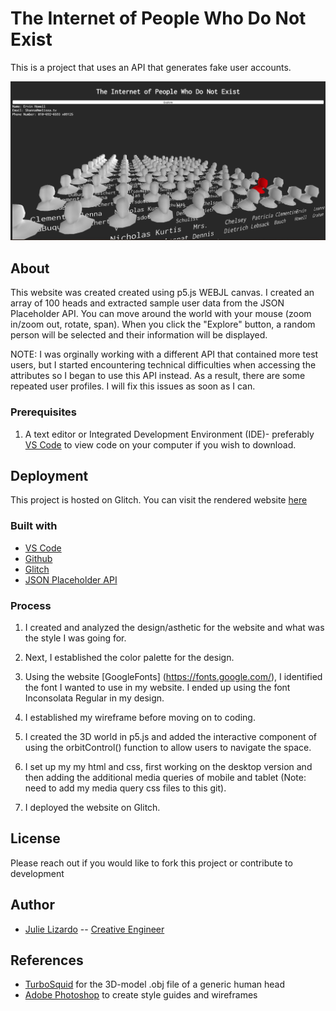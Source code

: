 # The Internet of People Who Do Not Exist
<!-- A one sentence description of the project or assignment -->
This is a project that uses an API that generates fake user accounts.

![Website](assets/overall.png)

<!-- It is good practice to add an about or summary -->
## About
This website was created created using p5.js WEBJL canvas. I created an array of 100 heads and extracted sample user data from the JSON Placeholder API. You can move around the world with your mouse (zoom in/zoom out, rotate, span). When you click the "Explore" button, a random person will be selected and their information will be displayed.

NOTE: I was orginally working with a different API that contained more test users, but I started encountering technical difficulties when accessing the attributes so I began to use this API instead. As a result, there are some repeated user profiles. I will fix this issues as soon as I can.

<!-- Any knowledge or tools you will need before hand -->
### Prerequisites

1. A text editor or Integrated Development Environment (IDE)- preferably [VS Code](https://code.visualstudio.com/) to view code on your computer if you wish to download.

<!-- any installation needs should be defined -->
<!-- Write instructions on how to start working on your project -->
<!-- Notes about the deployment -->
## Deployment

This project is hosted on Glitch. You can visit the rendered website [here](https://jlizardo019-peoplewhodontexist.glitch.me/)

### Built with

* [VS Code](https://code.visualstudio.com/)
* [Github](https://github.com)
* [Glitch](https://glitch.com)
* [JSON Placeholder API](http://jsonplaceholder.typicode.com/)

### Process

<!-- ![Main Design](assets/grid.png) -->
1. I created and analyzed the design/asthetic for the website and what was the style I was going for.

<!-- ![Style Guide](assets/colors.png) -->
2. Next, I established the color palette for the design.

3. Using the website [GoogleFonts] (https://fonts.google.com/), I identified the font I wanted to use in my website. I ended up using the font Inconsolata Regular in my design.

<!-- ![WireFrame](assets/wireframe.png) -->
4. I established my wireframe before moving on to coding.

5. I created the 3D world in p5.js and added the interactive component of using the orbitControl() function to allow users to navigate the space.

6. I set up my my html and css, first working on the desktop version and then adding the additional media queries of mobile and tablet (Note: need to add my media query css files to this git).

7. I deployed the website on Glitch.

<!--For more details about the creative process of this website development, visit my [blog] (https://julielizardo.com/)-->

## License
Please reach out if you would like to fork this project or contribute to development

## Author

* [Julie Lizardo](https://www.linkedin.com/in/julie-lizardo/)  -- [Creative Engineer](https://julielizardo.com/)

<!-- thank and reference all the things that made your project happen -->
## References

* [TurboSquid](https://www.turbosquid.com/) for the 3D-model .obj file of a generic human head
* [Adobe Photoshop](https://www.adobe.com/products/photoshopfamily.html) to create style guides and wireframes